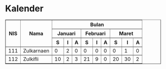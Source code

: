 # Kalender
<!DOCTYPE html>
<html lang="en">
<head>
    <meta charset="UTF-8">
    <meta http-equiv="X-UA-Compatible" content="IE=edge">
    <meta name="viewport" content="width=device-width, initial-scale=1.0">
    <title>TABLE kalender</title>
    <!--Tugas kegiatan pembelajaran 10-->
</head>
<body>
    <table style="width:100%;" border="1" >
        <tr>
            <th rowspan="3"> NIS </th>
            <th rowspan="3"> Nama </th>
            <th colspan="9"> Bulan </th>
        </tr>
        <tr>
            <th colspan="3"> Januari </th>
            <th colspan="3"> Februari </th>
            <th colspan="3"> Maret </th>
        </tr>
        <!-- <tr>januari -->
            <th> S </th>
            <th> I </th>
            <th> A </th>
            <th> S </th>
            <th> I </th>
            <th> A </th>
            <th> S </th>
            <th> I </th>
            <th> A </th>
        </tr>
        <tr>
            <td>111</td>
            <td>Zulkarnaen</td>
            <td>0</td>
            <td>2</td>
            <td>0</td>
            <td>0</td>
            <td>0</td>
            <td>0</td>
            <td>0</td>
            <td>1</td>
            <td>0</td>
        </tr>
        <tr>
            <td>112</td>
            <td>Zulkifli</td>
            <td>10</td>
            <td>2</td>
            <td>3</td>
            <td>21</td>
            <td>9</td>
            <td>0</td>
            <td>20</td>
            <td>30</td>
            <td>2</td>
        </tr>
    </table>
</body>
</html>
